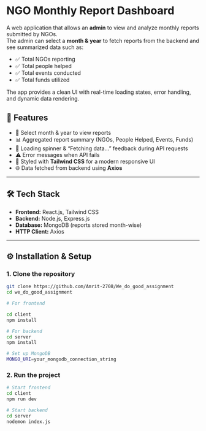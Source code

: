 # NGO Monthly Report Dashboard

A web application that allows an **admin** to view and analyze monthly reports submitted by NGOs.  
The admin can select a **month & year** to fetch reports from the backend and see summarized data such as:

- ✅ Total NGOs reporting  
- ✅ Total people helped  
- ✅ Total events conducted  
- ✅ Total funds utilized  

The app provides a clean UI with real-time loading states, error handling, and dynamic data rendering.

## 🚀 Features

- 📅 Select month & year to view reports  
- 📊 Aggregated report summary (NGOs, People Helped, Events, Funds)  
- 🔄 Loading spinner & “Fetching data...” feedback during API requests  
- ⚠️ Error messages when API fails  
- 🎨 Styled with **Tailwind CSS** for a modern responsive UI  
- 🌐 Data fetched from backend using **Axios**

---

## 🛠️ Tech Stack

- **Frontend:** React.js, Tailwind CSS  
- **Backend:** Node.js, Express.js
- **Database:** MongoDB (reports stored month-wise)  
- **HTTP Client:** Axios  

---

## ⚙️ Installation & Setup
### 1. Clone the repository
```bash
git clone https://github.com/Amrit-2708/We_do_good_assignment
cd we_do_good_assignment

# For frontend

cd client
npm install

# For backend
cd server
npm install

# Set up MongoDB
MONGO_URI=your_mongodb_connection_string

```

### 2. Run the project
```bash
# Start frontend
cd client
npm run dev

# Start backend
cd server
nodemon index.js
